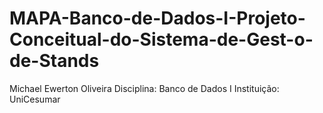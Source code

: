 # MAPA-Banco-de-Dados-I-Projeto-Conceitual-do-Sistema-de-Gest-o-de-Stands
Michael Ewerton Oliveira Disciplina: Banco de Dados I Instituição: UniCesumar
